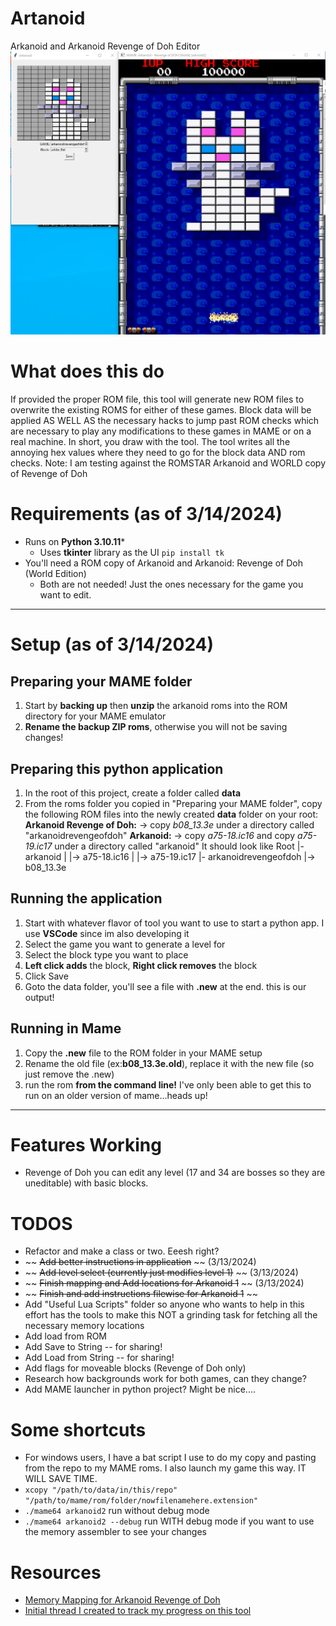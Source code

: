 # Artanoid
Arkanoid and Arkanoid Revenge of Doh Editor
![Screenshot from editing level 1](./imgs/readme/artanoid.png)

# What does this do
If provided the proper ROM file, this tool will generate new ROM files to overwrite the existing ROMS for either of these games.
Block data will be applied AS WELL AS the necessary hacks to jump past ROM checks which are necessary to play any modifications to these games in MAME or on a real machine.
In short, you draw with the tool. The tool writes all the annoying hex values where they need to go for the block data AND rom checks.
Note: I am testing against the ROMSTAR Arkanoid and WORLD copy of Revenge of Doh

# Requirements (as of 3/14/2024)
* Runs on **Python 3.10.11***
  * Uses **tkinter** library as the UI ```pip install tk```
* You'll need a ROM copy of Arkanoid and Arkanoid: Revenge of Doh (World Edition)
  * Both are not needed! Just the ones necessary for the game you want to edit.
----
# Setup (as of 3/14/2024)
## Preparing your MAME folder
1) Start by **backing up** then **unzip** the arkanoid roms into the ROM directory for your MAME emulator
2) **Rename the backup ZIP roms**, otherwise you will not be saving changes!

## Preparing this python application
1) In the root of this project, create a folder called **data**
2) From the roms folder you copied in "Preparing your MAME folder", copy the following ROM files into the newly created **data** folder on your root:
**Arkanoid Revenge of Doh:** -> copy *b08_13.3e* under a directory called "arkanoidrevengeofdoh"
**Arkanoid:** -> copy *a75-18.ic16* and copy *a75-19.ic17* under a directory called "arkanoid"
It should look like
Root
 |- arkanoid 
 |    |-> a75-18.ic16
 |    |-> a75-19.ic17
 |- arkanoidrevengeofdoh
         |-> b08_13.3e


## Running the application
1) Start with whatever flavor of tool you want to use to start a python app. I use **VSCode** since im also developing it
2) Select the game you want to generate a level for
3) Select the block type you want to place
4) **Left click adds** the block, **Right click removes** the block
5) Click Save
6) Goto the data folder, you'll see a file with **.new** at the end. this is our output!

## Running in Mame
1) Copy the **.new** file to the ROM folder in your MAME setup
2) Rename the old file (ex:**b08_13.3e.old**), replace it with the new file (so just remove the .new)
3) run the rom **from the command line!**
   I've only been able to get this to run on an older version of mame...heads up!
----
# Features Working
* Revenge of Doh you can edit any level (17 and 34 are bosses so they are uneditable) with basic blocks.

# TODOS
* Refactor and make a class or two. Eeesh right?
* ~~ ~~Add better instructions in application~~ ~~ (3/13/2024)
* ~~ ~~Add level select (currently just modifies level 1)~~ ~~ (3/13/2024)
* ~~ ~~Finish mapping and Add locations for Arkanoid 1~~ ~~ (3/13/2024)
* ~~ ~~Finish and add instructions filewise for Arkanoid 1~~ ~~
* Add "Useful Lua Scripts" folder so anyone who wants to help in this effort has the tools to make this NOT a grinding task for fetching all the necessary memory locations
* Add load from ROM
* Add Save to String -- for sharing!
* Add Load from String -- for sharing!
* Add flags for moveable blocks (Revenge of Doh only)
* Research how backgrounds work for both games, can they change?
* Add MAME launcher in python project? Might be nice....

# Some shortcuts
* For windows users, I have a bat script I use to do my copy and pasting from the repo to my MAME roms. I also launch my game this way. IT WILL SAVE TIME.
 * ```xcopy "/path/to/data/in/this/repo" "/path/to/mame/rom/folder/nowfilenamehere.extension"```
 * ```./mame64 arkanoid2``` run without debug mode
 * ```./mame64 arkanoid2 --debug``` run WITH debug mode if you want to use the memory assembler to see your changes

# Resources
* [Memory Mapping for Arkanoid Revenge of Doh](http://www.arcaderestoration.com/memorymap/365/Arkanoid+-+Revenge+of+DOH.aspx)
* [Initial thread I created to track my progress on this tool](https://www.romhacking.net/forum/index.php?topic=38737.0)
